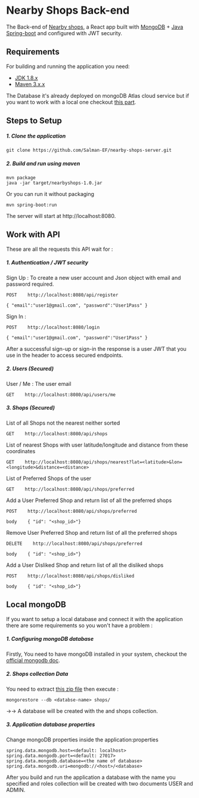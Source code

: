 # Nearby Shops Back-end

The Back-end of [Nearby shops](https://github.com/Salman-EF/nearby-shops-UI.git), 
a React app built with [MongoDB](https://www.mongodb.com/) + 
[Java Spring-boot](http://projects.spring.io/spring-boot/) and configured with JWT security.

## Requirements

For building and running the application you need:

- [JDK 1.8.x](http://www.oracle.com/technetwork/java/javase/downloads/jdk8-downloads-2133151.html)
- [Maven 3.x.x](https://maven.apache.org)

The Database it's already deployed on mongoDB Atlas cloud service but if you want to work with a local one checkout 
[this part](#local-mongodb).

## Steps to Setup
##### 1. Clone the application
```
git clone https://github.com/Salman-EF/nearby-shops-server.git
```

##### 2. Build and run using maven
```
mvn package
java -jar target/nearbyshops-1.0.jar
```
Or you can run it without packaging
```
mvn spring-boot:run
```
The server will start at http://localhost:8080.

## Work with API
These are all the requests this API wait for :

##### 1. Authentication / JWT security
Sign Up : To create a new user account and Json object with email and password required.
```
POST    http://localhost:8080/api/register

{ "email":"user1@gmail.com", "password":"User1Pass" }
```
Sign In :
```
POST    http://localhost:8080/login

{ "email":"user1@gmail.com", "password":"User1Pass" }
```
After a successful sign-up or sign-in the response is a user JWT that you use in the header to access secured endpoints.
##### 2. Users (Secured)
User / Me : The user email
```
GET    http://localhost:8080/api/users/me
```
##### 3. Shops (Secured)
List of all Shops not the nearest neither sorted
```
GET    http://localhost:8080/api/shops
```
List of nearest Shops with user latitude/longitude and distance from these coordinates
```
GET    http://localhost:8080/api/shops/nearest?lat=<latitude>&lon=<longitude>&distance=<distance>
```
List of Preferred Shops of the user
```
GET    http://localhost:8080/api/shops/preferred
```
Add a User Preferred Shop and return list of all the preferred shops
```
POST    http://localhost:8080/api/shops/preferred

body    { "id": "<shop_id>"}
```
Remove User Preferred Shop and return list of all the preferred shops
```
DELETE    http://localhost:8080/api/shops/preferred

body    { "id": "<shop_id>"}
```
Add a User Disliked Shop and return list of all the disliked shops
```
POST    http://localhost:8080/api/shops/disliked

body    { "id": "<shop_id>"}
```
## Local mongoDB
If you want to setup a local database and connect it with the application there are some requirements so you won't have a problem :

##### 1. Configuring mongoDB database
Firstly, You need to have mongoDB installed in your system,
checkout the [official mongodb doc](https://docs.mongodb.com/manual/administration/install-community/).
##### 2. Shops collection Data
You need to extract [this zip file](https://github.com/hiddenfounders/web-internship-cc/blob/master/dump-shops.zip) then execute :
```
mongorestore --db <databse-name> shops/
```
→→ A database will be created with the <databse-name> and shops collection.
##### 3. Application database properties
Change mongoDB properties inside the application:properties
```properties
spring.data.mongodb.host=<default: localhost>
spring.data.mongodb.port=<default: 27017>
spring.data.mongodb.database=<the name of database>
spring.data.mongodb.uri=mongodb://<host>/<database>
```

After you build and run the application a database with the name you specified and roles collection will be created with two documents USER and ADMIN.
